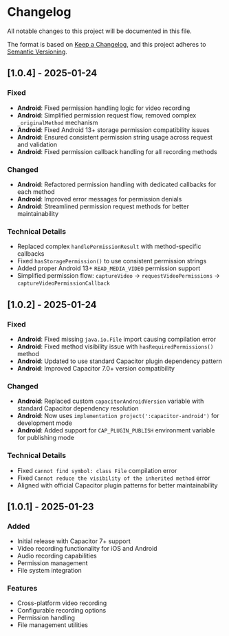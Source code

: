 # Changelog

All notable changes to this project will be documented in this file.

The format is based on [Keep a Changelog](https://keepachangelog.com/en/1.0.0/),
and this project adheres to [Semantic Versioning](https://semver.org/spec/v2.0.0.html).

## [1.0.4] - 2025-01-24

### Fixed
- **Android**: Fixed permission handling logic for video recording
- **Android**: Simplified permission request flow, removed complex `_originalMethod` mechanism
- **Android**: Fixed Android 13+ storage permission compatibility issues
- **Android**: Ensured consistent permission string usage across request and validation
- **Android**: Fixed permission callback handling for all recording methods

### Changed
- **Android**: Refactored permission handling with dedicated callbacks for each method
- **Android**: Improved error messages for permission denials
- **Android**: Streamlined permission request methods for better maintainability

### Technical Details
- Replaced complex `handlePermissionResult` with method-specific callbacks
- Fixed `hasStoragePermission()` to use consistent permission strings
- Added proper Android 13+ `READ_MEDIA_VIDEO` permission support
- Simplified permission flow: `captureVideo` → `requestVideoPermissions` → `captureVideoPermissionCallback`

## [1.0.2] - 2025-01-24

### Fixed
- **Android**: Fixed missing `java.io.File` import causing compilation error
- **Android**: Fixed method visibility issue with `hasRequiredPermissions()` method
- **Android**: Updated to use standard Capacitor plugin dependency pattern
- **Android**: Improved Capacitor 7.0+ version compatibility

### Changed
- **Android**: Replaced custom `capacitorAndroidVersion` variable with standard Capacitor dependency resolution
- **Android**: Now uses `implementation project(':capacitor-android')` for development mode
- **Android**: Added support for `CAP_PLUGIN_PUBLISH` environment variable for publishing mode

### Technical Details
- Fixed `cannot find symbol: class File` compilation error
- Fixed `Cannot reduce the visibility of the inherited method` error
- Aligned with official Capacitor plugin patterns for better maintainability

## [1.0.1] - 2025-01-23

### Added
- Initial release with Capacitor 7+ support
- Video recording functionality for iOS and Android
- Audio recording capabilities
- Permission management
- File system integration

### Features
- Cross-platform video recording
- Configurable recording options
- Permission handling
- File management utilities
